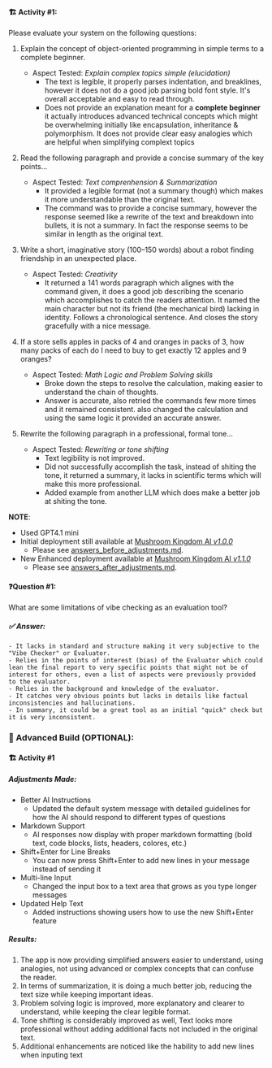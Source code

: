 #### 🏗️ Activity #1:

Please evaluate your system on the following questions:

1. Explain the concept of object-oriented programming in simple terms to a complete beginner.
    - Aspect Tested: _Explain complex topics simple (elucidation)_
        - The text is legible, it properly parses indentation, and breaklines, however it does not do a good job parsing bold font style. It's overall acceptable and easy to read through.
        - Does not provide an explanation meant for a **complete beginner** it actually introduces advanced technical concepts which might be overwhelming initially like encapsulation, inheritance & polymorphism. It does not provide clear easy analogies which are helpful when simplifying complext topics

2. Read the following paragraph and provide a concise summary of the key points…
    - Aspect Tested: _Text comprenhension & Summarization_
        - It provided a legible format (not a summary though) which makes it more understandable than the original text.
        - The command was to provide a concise summary, however the response seemed like a rewrite of the text and breakdown into bullets, it is not a summary. In fact the response seems to be similar in length as the original text.

3. Write a short, imaginative story (100–150 words) about a robot finding friendship in an unexpected place.
    - Aspect Tested: _Creativity_
        - It returned a 141 words paragraph which alignes with the command given, it does a good job describing the scenario which accomplishes to catch the readers attention. It named the main character but not its friend (the mechanical bird) lacking in identity. Follows a chronological sentence. And closes the story gracefully with a nice message.

4. If a store sells apples in packs of 4 and oranges in packs of 3, how many packs of each do I need to buy to get exactly 12 apples and 9 oranges?
    - Aspect Tested: _Math Logic and Problem Solving skills_
        - Broke down the steps to resolve the calculation, making easier to understand the chain of thoughts.
        - Answer is accurate, also retried the commands few more times and it remained consistent. also changed the calculation and using the same logic it provided an accurate answer.

5. Rewrite the following paragraph in a professional, formal tone…
    - Aspect Tested: _Rewriting or tone shifting_
        - Text legibility is not improved.
        - Did not successfully accomplish the task, instead of shiting the tone, it returned a summary, it lacks in scientific terms which will make this more professional.
        - Added example from another LLM which does make a better job at shiting the tone.

**NOTE**:
- Used GPT4.1 mini
- Initial deployment still available at [Mushroom Kingdom AI *v1.0.0*](https://the-ai-engineer-challenge-coral.vercel.app)
    - Please see [answers_before_adjustments.md](answers_before_adjustments.md).
- New Enhanced deployment available at [Mushroom Kingdom AI *v1.1.0*](https://the-ai-engineer-challenge-ismgonza-ismgonzas-projects.vercel.app)
    - Please see [answers_after_adjustments.md](answers_after_adjustments.md).

#### ❓Question #1:

What are some limitations of vibe checking as an evaluation tool?
##### ✅ Answer:
    - It lacks in standard and structure making it very subjective to the "Vibe Checker" or Evaluator.
    - Relies in the points of interest (bias) of the Evaluator which could lean the final report to very specific points that might not be of interest for others, even a list of aspects were previously provided to the evaluator.
    - Relies in the background and knowledge of the evaluator.
    - It catches very obvious points but lacks in details like factual inconsistencies and hallucinations.
    - In summary, it could be a great tool as an initial "quick" check but it is very inconsistent.

### 🚧 Advanced Build (OPTIONAL):

#### 🏗️ Activity #1
##### Adjustments Made:
- Better AI Instructions
    - Updated the default system message with detailed guidelines for how the AI should respond to different types of questions
- Markdown Support
    - AI responses now display with proper markdown formatting (bold text, code blocks, lists, headers, colores, etc.)
- Shift+Enter for Line Breaks
    - You can now press Shift+Enter to add new lines in your message instead of sending it
- Multi-line Input
    - Changed the input box to a text area that grows as you type longer messages
- Updated Help Text
    - Added instructions showing users how to use the new Shift+Enter feature

##### Results:
1. The app is now providing simplified answers easier to understand, using analogies, not using advanced or complex concepts that can confuse the reader.
2. In terms of summarization, it is doing a much better job, reducing the text size while keeping important ideas.
3. Problem solving logic is improved, more explanatory and clearer to understand, while keeping the clear legible format.
4. Tone shifting is considerably improved as well, Text looks more professional without adding additional facts not included in the original text.
5. Additional enhancements are noticed like the hability to add new lines when inputing text 
